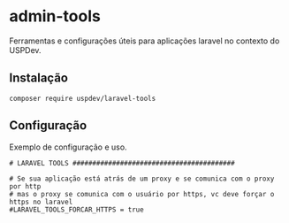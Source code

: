 # admin-tools
Ferramentas e configurações úteis para aplicações laravel no contexto do USPDev.

## Instalação

    composer require uspdev/laravel-tools

## Configuração

Exemplo de configuração e uso.

```
# LARAVEL TOOLS #########################################

# Se sua aplicação está atrás de um proxy e se comunica com o proxy por http
# mas o proxy se comunica com o usuário por https, vc deve forçar o https no laravel
#LARAVEL_TOOLS_FORCAR_HTTPS = true

```


